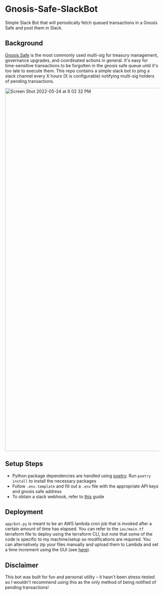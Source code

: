# Gnosis-Safe-SlackBot
Simple Slack Bot that will periodically fetch queued transactions in a Gnosis Safe and post them in Slack. 

## Background
[Gnosis Safe](https://gnosis-safe.io/) is the most commonly used multi-sig for treasury management, governance upgrades, and coordinated actions in general. It's easy for time-sensitive transactions to be forgotten in the gnosis safe queue until it's too late to execute them. This repo contains a simple slack bot to ping a slack channel every X hours (X is configurable) notifying multi-sig holders of pending transactions.  

<img width="1184" alt="Screen Shot 2022-05-24 at 6 02 32 PM" src="https://user-images.githubusercontent.com/97858468/170139553-abbf7e55-e5ad-4e77-a733-1e207a75dfe6.png">
 
 ## Setup Steps
 - Python package dependencies are handled using [poetry](https://python-poetry.org/). Run `poetry install` to install the necessary packages 
 - Follow `.env.template` and fill out a `.env` file with the appropriate API keys and gnosis safe address
 - To obtain a slack webhook, refer to [this](https://api.slack.com/messaging/webhooks) guide

## Deployment
 `app/bot.py` is meant to be an AWS lambda cron job that is invoked after a certain amount of time has elapsed. You can refer to the `iac/main.tf` terraform file to deploy using the terraform CLI, but note that some of the code is specific to my machine/setup so modifications are required. You can alternatively zip your files manually and upload them to Lambda and set a time increment using the GUI (see [here](https://docs.aws.amazon.com/lambda/latest/dg/gettingstarted-package.html)).
 
 ## Disclaimer
This bot was built for fun and personal utility – it hasn't been stress-tested so I wouldn't recommend using this as the only method of being notified of pending transactions!
